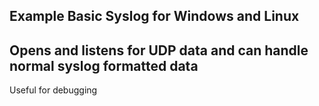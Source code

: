 ## Example Basic Syslog for Windows and Linux
## Opens and listens for UDP data and can handle normal syslog formatted data


Useful for debugging



